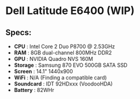 # Dell Latitude E6400 (WIP)

Specs:
---

- **CPU** : Intel Core 2 Duo P8700 @ 2.53GHz
- **RAM** : 8GB dual-channel 800MHz DDR2
- **GPU** : NVIDIA Quadro NVS 160M 
- **Storage** : Samsung 870 EVO 500GB SATA SSD
- **Screen** : 14.1" 1440x900
- **WiFi** : N/A (Finding a compatible card)
- **Soundcard** : IDT 92HDxxx (VoodooHDA)
- **Battery** : 82WHr
